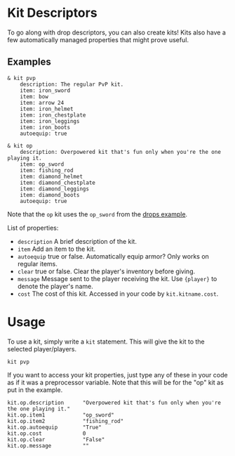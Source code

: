 # Kit Descriptors
To go along with drop descriptors, you can also create kits! Kits also have a few automatically managed properties that might prove useful.

## Examples
```
& kit pvp
    description: The regular PvP kit.
    item: iron_sword
    item: bow
    item: arrow 24
    item: iron_helmet
    item: iron_chestplate
    item: iron_leggings
    item: iron_boots
    autoequip: true

& kit op
    description: Overpowered kit that's fun only when you're the one playing it.
    item: op_sword
    item: fishing_rod
    item: diamond_helmet
    item: diamond_chestplate
    item: diamond_leggings
    item: diamond_boots
    autoequip: true
```
Note that the `op` kit uses the `op_sword` from the [drops example](https://github.com/7UKECREAT0R/MCCompiled/blob/main/Tutorials/6aDrops.md).

List of properties:
* `description` A brief description of the kit.
* `item` Add an item to the kit.
* `autoequip` true or false. Automatically equip armor? Only works on regular items.
* `clear` true or false. Clear the player's inventory before giving.
* `message` Message sent to the player receiving the kit. Use `{player}` to denote the player's name.
* `cost` The cost of this kit. Accessed in your code by `kit.kitname.cost`.

# Usage
To use a kit, simply write a `kit` statement. This will give the kit to the selected player/players.
```
kit pvp
```
If you want to access your kit properties, just type any of these in your code as if it was a preprocessor variable. Note that this will be for the "op" kit as put in the example.
```
kit.op.description      "Overpowered kit that's fun only when you're the one playing it."
kit.op.item1            "op_sword"
kit.op.item2            "fishing_rod"
kit.op.autoequip        "True"
kit.op.cost             0
kit.op.clear            "False"
kit.op.message          ""
```
